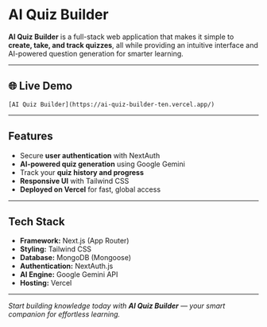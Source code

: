 # AI Quiz Builder

**AI Quiz Builder** is a full-stack web application that makes it simple to **create, take, and track quizzes**, all while providing an intuitive interface and AI-powered question generation for smarter learning.  

---

## 🌐 Live Demo  
    [AI Quiz Builder](https://ai-quiz-builder-ten.vercel.app/)  

---

## Features
- Secure **user authentication** with NextAuth  
- **AI-powered quiz generation** using Google Gemini  
- Track your **quiz history and progress**  
- **Responsive UI** with Tailwind CSS  
- **Deployed on Vercel** for fast, global access

---

## Tech Stack
- **Framework:** Next.js (App Router)
- **Styling:** Tailwind CSS
- **Database:** MongoDB (Mongoose)
- **Authentication:** NextAuth.js
- **AI Engine:** Google Gemini API  
- **Hosting:** Vercel

---

*Start building knowledge today with **AI Quiz Builder** — your smart companion for effortless learning.*  